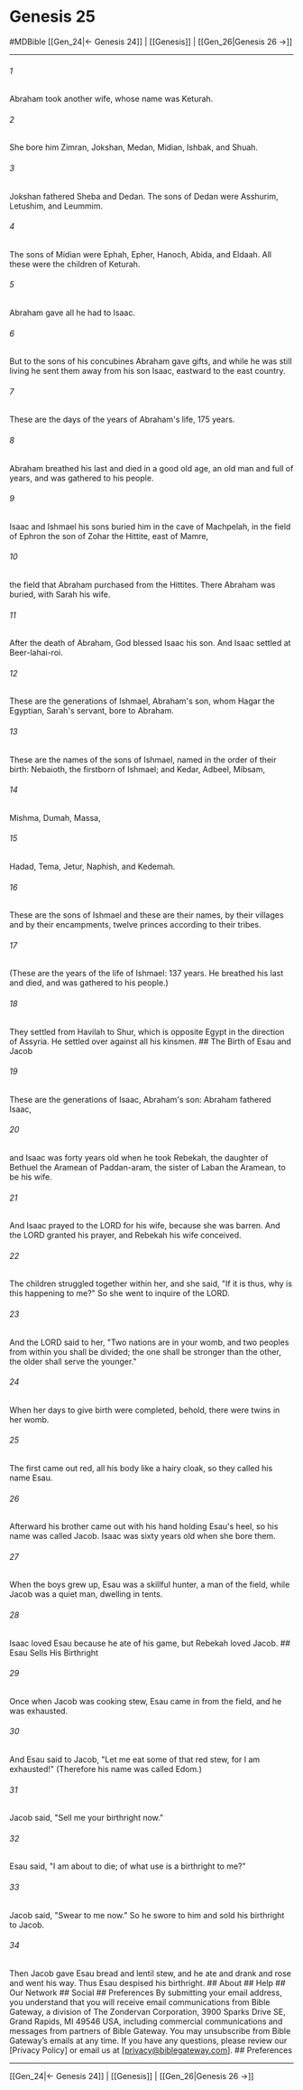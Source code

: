 # Genesis 25
#MDBible
[[Gen_24|← Genesis 24]] | [[Genesis]] | [[Gen_26|Genesis 26 →]]

***






###### 1 


Abraham took another wife, whose name was Keturah. 





###### 2 


She bore him Zimran, Jokshan, Medan, Midian, Ishbak, and Shuah. 





###### 3 


Jokshan fathered Sheba and Dedan. The sons of Dedan were Asshurim, Letushim, and Leummim. 





###### 4 


The sons of Midian were Ephah, Epher, Hanoch, Abida, and Eldaah. All these were the children of Keturah. 





###### 5 


Abraham gave all he had to Isaac. 





###### 6 


But to the sons of his concubines Abraham gave gifts, and while he was still living he sent them away from his son Isaac, eastward to the east country. 





###### 7 


These are the days of the years of Abraham's life, 175 years. 





###### 8 


Abraham breathed his last and died in a good old age, an old man and full of years, and was gathered to his people. 





###### 9 


Isaac and Ishmael his sons buried him in the cave of Machpelah, in the field of Ephron the son of Zohar the Hittite, east of Mamre, 





###### 10 


the field that Abraham purchased from the Hittites. There Abraham was buried, with Sarah his wife. 





###### 11 


After the death of Abraham, God blessed Isaac his son. And Isaac settled at Beer-lahai-roi. 





###### 12 


These are the generations of Ishmael, Abraham's son, whom Hagar the Egyptian, Sarah's servant, bore to Abraham. 





###### 13 


These are the names of the sons of Ishmael, named in the order of their birth: Nebaioth, the firstborn of Ishmael; and Kedar, Adbeel, Mibsam, 





###### 14 


Mishma, Dumah, Massa, 





###### 15 


Hadad, Tema, Jetur, Naphish, and Kedemah. 





###### 16 


These are the sons of Ishmael and these are their names, by their villages and by their encampments, twelve princes according to their tribes. 





###### 17 


(These are the years of the life of Ishmael: 137 years. He breathed his last and died, and was gathered to his people.) 





###### 18 


They settled from Havilah to Shur, which is opposite Egypt in the direction of Assyria. He settled over against all his kinsmen. ## The Birth of Esau and Jacob 





###### 19 


These are the generations of Isaac, Abraham's son: Abraham fathered Isaac, 





###### 20 


and Isaac was forty years old when he took Rebekah, the daughter of Bethuel the Aramean of Paddan-aram, the sister of Laban the Aramean, to be his wife. 





###### 21 


And Isaac prayed to the LORD for his wife, because she was barren. And the LORD granted his prayer, and Rebekah his wife conceived. 





###### 22 


The children struggled together within her, and she said, "If it is thus, why is this happening to me?" So she went to inquire of the LORD. 





###### 23 


And the LORD said to her, "Two nations are in your womb, and two peoples from within you shall be divided; the one shall be stronger than the other, the older shall serve the younger." 





###### 24 


When her days to give birth were completed, behold, there were twins in her womb. 





###### 25 


The first came out red, all his body like a hairy cloak, so they called his name Esau. 





###### 26 


Afterward his brother came out with his hand holding Esau's heel, so his name was called Jacob. Isaac was sixty years old when she bore them. 





###### 27 


When the boys grew up, Esau was a skillful hunter, a man of the field, while Jacob was a quiet man, dwelling in tents. 





###### 28 


Isaac loved Esau because he ate of his game, but Rebekah loved Jacob. ## Esau Sells His Birthright 





###### 29 


Once when Jacob was cooking stew, Esau came in from the field, and he was exhausted. 





###### 30 


And Esau said to Jacob, "Let me eat some of that red stew, for I am exhausted!" (Therefore his name was called Edom.) 





###### 31 


Jacob said, "Sell me your birthright now." 





###### 32 


Esau said, "I am about to die; of what use is a birthright to me?" 





###### 33 


Jacob said, "Swear to me now." So he swore to him and sold his birthright to Jacob. 





###### 34 


Then Jacob gave Esau bread and lentil stew, and he ate and drank and rose and went his way. Thus Esau despised his birthright. ## About ## Help ## Our Network ## Social ## Preferences By submitting your email address, you understand that you will receive email communications from Bible Gateway, a division of The Zondervan Corporation, 3900 Sparks Drive SE, Grand Rapids, MI 49546 USA, including commercial communications and messages from partners of Bible Gateway. You may unsubscribe from Bible Gateway&rsquo;s emails at any time. If you have any questions, please review our [Privacy Policy] or email us at [privacy@biblegateway.com]. ## Preferences

***

[[Gen_24|← Genesis 24]] | [[Genesis]] | [[Gen_26|Genesis 26 →]]
